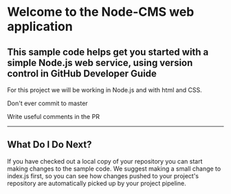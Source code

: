 Welcome to the Node-CMS web application
==================================================

This sample code helps get you started with a simple Node.js web service, using version control in GitHub
Developer Guide
-----------



For this project we will be working in Node.js and with html and CSS.

Don't ever commit to master

Write useful comments in the PR

-----------

What Do I Do Next?
------------------

If you have checked out a local copy of your repository you can start making
changes to the sample code.  We suggest making a small change to index.js first,
so you can see how changes pushed to your project's repository are automatically
picked up by your project pipeline.
